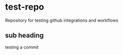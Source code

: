 # test-repo
Repository for testing github integrations and workflows

## sub heading
testing a commit
